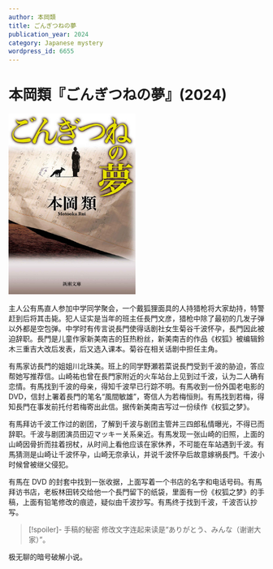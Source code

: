 ```yaml
---
author: 本岡類
title: ごんぎつねの夢
publication_year: 2024
category: Japanese mystery
wordpress_id: 6655
---
```


# 本岡類『ごんぎつねの夢』(2024)

<img src=images/2024_cover.jpg width=250/>

主人公有馬直人参加中学同学聚会，一个戴狐狸面具的人持猎枪将大家劫持，特警赶到后将其击毙。犯人证实是当年的班主任長門文彦，猎枪中除了最初的几发子弹以外都是空包弹。中学时有传言说長門使得话剧社女生菊谷千波怀孕，長門因此被迫辞职。長門是儿童作家新美南吉的狂热粉丝，新美南吉的作品《权狐》被编辑鈴木三重吉大改后发表，后又选入课本。菊谷在相关话剧中担任主角。

有馬家访長門的姐姐川北珠美。班上的同学野瀬若菜说長門受到千波的胁迫，答应帮她写推荐信。山崎祐也曾在長門家附近的火车站台上见到过千波，认为二人确有恋情。有馬找到千波的母亲，得知千波早已行踪不明。有馬收到一份外国老电影的 DVD，信封上署着長門的笔名“風間敏雄”，寄信人为若梅恒則。有馬找到若梅，得知長門在事发前托付若梅寄出此信。据传新美南吉写过一份续作《权狐之梦》。

有馬拜访千波工作过的剧团，了解到千波与剧团主管丼三四郎私情曝光，不得已而辞职。千波与剧团演员田辺マッキー关系亲近。有馬发现一张山崎的旧照，上面的山崎因骨折而拄着拐杖，从时间上看他应该在家休养，不可能在车站遇到千波。有馬猜测是山崎让千波怀孕，山崎无奈承认，并说千波怀孕后故意嫁祸長門。千波小时候曾被继父侵犯。

有馬在 DVD 的封套中找到一张收据，上面写着一个书店的名字和电话号码。有馬拜访书店，老板林田转交给他一个長門留下的纸袋，里面有一份《权狐之梦》的手稿，上面有铅笔修改的痕迹，疑似由千波抄写。有馬终于找到千波，千波否认抄写。

> [!spoiler]- 手稿的秘密
> 修改文字连起来读是“ありがとう、みんな（谢谢大家）”。

极无聊的暗号破解小说。
